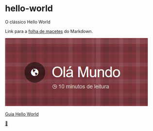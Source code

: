 # hello-world
O clássico Hello World

Link para a [folha de macetes](https://github.com/adam-p/markdown-here/wiki/Markdown-Cheatsheet) do Markdown.


![Logo do Guia Hello World](https://github.com/GabrielaKlabunde/hello-world/blob/Edi%C3%A7%C3%B5es-no-readme/Hello%20world%20Guide.PNG "Guia Hello World")

[Guia Hello World](https://guides.github.com/activities/hello-world/)

[:blue_heart:](https://gist.github.com/rxaviers/7360908)

